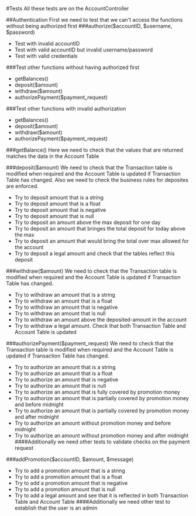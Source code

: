 #Tests
All these tests are on the AccountController

##Authentication
First we need to test that we can't access the functions without being authorized first
###authorize($accountID, $username, $password)
* Test with invalid accountID
* Test with valid accountID but invalid username/password
* Test with valid credentials

###Test other functions without having authorized first
* getBalances()
* deposit($amount)
* withdraw($amount)
* authorizePayment($payment_request)

###Test other functions with invalid authorization
* getBalances()
* deposit($amount)
* withdraw($amount)
* authorizePayment($payment_request)

###getBalance()
Here we need to check that the values that are returned matches the data in the Account Table

###deposit($amount)
We need to check that the Transaction table is modified when required and the Account Table is updated if Transaction Table has changed.
Also we need to check the business rules for deposites are enforced. 
* Try to deposit amount that is a string
* Try to deposit amount that is a float
* Try to deposit amount that is negative
* Try to deposit amount that is null
* Try to deposit an amount above the max deposit for one day
* Try to deposit an amount that bringes the total deposit for today above the max
* Try to deposit an amount that would bring the total over max allowed for the account
* Try to deposit a legal amount and check that the tables reflect this deposit

###withdraw($amount)
We need to check that the Transaction table is modified when required and the Account Table is updated if Transaction Table has changed.
* Try to withdraw an amount that is a string
* Try to withdraw an amount that is a float
* Try to withdraw an amount that is negative
* Try to withdraw an amount that is null
* Try to withdraw an amount above the deposited-amount in the account
* Try to withdraw a legal amount. Check that both Transaction Table and Account Table is updated

###authorizePayment($payment_request)
We need to check that the Transaction table is modified when required and the Account Table is updated if Transaction Table has changed.
* Try to authorize an amount that is a string
* Try to authorize an amount that is a float
* Try to authorize an amount that is negative
* Try to authorize an amount that is null
* Try to authorize an amount that is fully covered by promotion money
* Try to authorize an amount that is partially covered by promotion money and before midnight
* Try to authorize an amount that is partially covered by promotion money and after midnight
* Try to authorize an amount without promotion money and before midnight
* Try to authorize an amount without promotion money and after midnight
####Additionally we need other tests to validate checks on the payment request

###addPromotion($accountID, $amount, $message)
* Try to add a promotion amount that is a string
* Try to add a promotion amount that is a float
* Try to add a promotion amount that is negative
* Try to add a promotion amount that is null
* Try to add a legal amount and see that it is reflected in both Transaction Table and Account Table
####Additionally we need other test to establish that the user is an admin